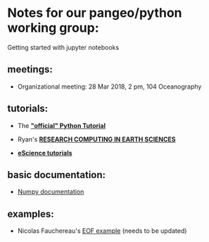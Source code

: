 # Notes for our pangeo/python working group:
  
Getting started with jupyter notebooks


## meetings:
    
  - Organizational meeting: 28 Mar 2018, 2 pm, 104 Oceanography

## tutorials:

  - The [**"official" Python Tutorial**](https://docs.python.org/3/tutorial/)
  
  - Ryan's [**RESEARCH COMPUTING IN EARTH SCIENCES**](https://rabernat.github.io/research_computing/)
  
  - [**eScience tutorials**](https://github.com/uwescience/eScience_tutorials)
  
## basic documentation:
  
  - [Numpy documentation](http://docs.scipy.org/doc/numpy/reference/)

## examples:
  - Nicolas Fauchereau's [EOF example](http://nbviewer.jupyter.org/github/nicolasfauchereau/metocean/blob/master/notebooks/eofs_EOF_decomposition.ipynb)  (needs to be updated)

